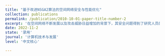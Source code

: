 ```yaml
---
title: "基于改进NSGA2算法的空间网络安全与性能优化"
collection: publications
permalink: /publication/2010-10-01-paper-title-number-2
excerpt: '在空间网络不断发展以及攻击威胁日益增加的背景下，其安全问题得到了研究人员的密切关注。但同时，其性能开销也会增大。为解决空间网络通信安全性、服务性能间的联合优化问题，选取机密性、 完整性、可认证性作为安全程度的量化指标，选择时延作为性能指标，建立了网络安全与通信性能间的多目标优化模型。提出了一种ISN-NSGA2算法和纳什议价博弈的多目标优化决策方案。算法利用自适应锦标赛选择算子，促进种群较快收敛；运用基于拥挤熵的个体动态排挤机制代替拥挤距离一次性排挤，维持种群分布性；在得到一组非支配解后，使用合作博弈纳什议价模型进行折中决策。在6个基准多目标测试函数上对算法进行了性能测试，实验结果表明解的均匀性和收敛度均得到了很好的提升。采用该方案对模型求解，能够在适应网络安全和性能需求的情况下，从Pareto解集中选出使网络整体收益最大的最终决策解，有效实现两者的折中优化。'
date: 2022-11-2
state: '录用'
journal: '计算机技术与发展'
level: '中文核心'

---
```

